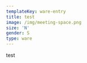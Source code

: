 ```yaml
---
templateKey: ware-entry
title: test
image: /img/meeting-space.png
size: 'N'
gender: S
type: ware
---
```

test
